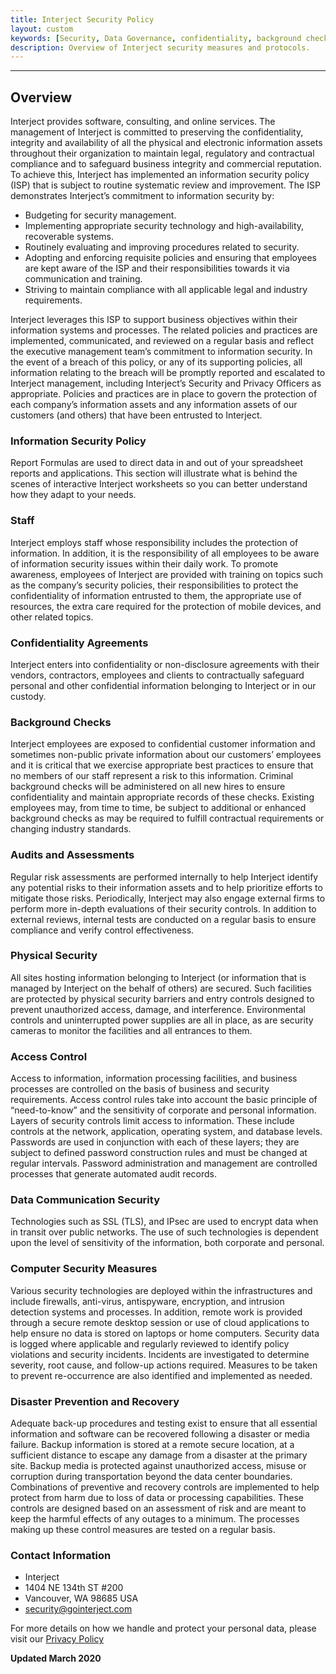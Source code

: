 ```yaml
---
title: Interject Security Policy
layout: custom
keywords: [Security, Data Governance, confidentiality, background checks, audits, assessments, access control, disaster, recovery]
description: Overview of Interject security measures and protocols.
---
```

* * *

## Overview

Interject provides software, consulting, and online services. The management of Interject is committed to preserving the confidentiality, integrity and availability of all the physical and electronic information assets throughout their organization to maintain legal, regulatory and contractual compliance and to safeguard business integrity and commercial reputation. To achieve this, Interject has implemented an information security policy (ISP) that is subject to routine systematic review and improvement. The ISP demonstrates Interject’s commitment to information security by:

- Budgeting for security management.
- Implementing appropriate security technology and high-availability, recoverable systems.
- Routinely evaluating and improving procedures related to security.
- Adopting and enforcing requisite policies and ensuring that employees are kept aware of the ISP and their responsibilities towards it via communication and training.
- Striving to maintain compliance with all applicable legal and industry requirements.

Interject leverages this ISP to support business objectives within their information systems and processes. The related policies and practices are implemented, communicated, and reviewed on a regular basis and reflect the executive management team’s commitment to information security. In the event of a breach of this policy, or any of its supporting policies, all information relating to the breach will be promptly reported and escalated to Interject management, including Interject’s Security and Privacy Officers as appropriate. Policies and practices are in place to govern the protection of each company’s information assets and any information assets of our customers (and others) that have been entrusted to Interject.

### Information Security Policy

Report Formulas are used to direct data in and out of your spreadsheet reports and applications. This section will illustrate what is behind the scenes of interactive Interject worksheets so you can better understand how they adapt to your needs.

### Staff

Interject employs staff whose responsibility includes the protection of information. In addition, it is the responsibility of all employees to be aware of information security issues within their daily work. To promote awareness, employees of Interject are provided with training on topics such as the company’s security policies, their responsibilities to protect the confidentiality of information entrusted to them, the appropriate use of resources, the extra care required for the protection of mobile devices, and other related topics.

### Confidentiality Agreements

Interject enters into confidentiality or non-disclosure agreements with their vendors, contractors, employees and clients to contractually safeguard personal and other confidential information belonging to Interject or in our custody.

### Background Checks

Interject employees are exposed to confidential customer information and sometimes non-public private information about our customers’ employees and it is critical that we exercise appropriate best practices to ensure that no members of our staff represent a risk to this information. Criminal background checks will be administered on all new hires to ensure confidentiality and maintain appropriate records of these checks. Existing employees may, from time to time, be subject to additional or enhanced background checks as may be required to fulfill contractual requirements or changing industry standards.

### Audits and Assessments

Regular risk assessments are performed internally to help Interject identify any potential risks to their information assets and to help prioritize efforts to mitigate those risks. Periodically, Interject may also engage external firms to perform more in-depth evaluations of their security controls. In addition to external reviews, internal tests are conducted on a regular basis to ensure compliance and verify control effectiveness.

### Physical Security

All sites hosting information belonging to Interject (or information that is managed by Interject on the behalf of others) are secured. Such facilities are protected by physical security barriers and entry controls designed to prevent unauthorized access, damage, and interference. Environmental controls and uninterrupted power supplies are all in place, as are security cameras to monitor the facilities and all entrances to them.

### Access Control

Access to information, information processing facilities, and business processes are controlled on the basis of business and security requirements. Access control rules take into account the basic principle of “need-to-know” and the sensitivity of corporate and personal information. Layers of security controls limit access to information. These include controls at the network, application, operating system, and database levels. Passwords are used in conjunction with each of these layers; they are subject to defined password construction rules and must be changed at regular intervals. Password administration and management are controlled processes that generate automated audit records.

### Data Communication Security

Technologies such as SSL (TLS), and IPsec are used to encrypt data when in transit over public networks. The use of such technologies is dependent upon the level of sensitivity of the information, both corporate and personal.

### Computer Security Measures

Various security technologies are deployed within the infrastructures and include firewalls, anti-virus, antispyware, encryption, and intrusion detection systems and processes. In addition, remote work is provided through a secure remote desktop session or use of cloud applications to help ensure no data is stored on laptops or home computers. Security data is logged where applicable and regularly reviewed to identify policy violations and security incidents. Incidents are investigated to determine severity, root cause, and follow-up actions required. Measures to be taken to prevent re-occurrence are also identified and implemented as needed.

### Disaster Prevention and Recovery

Adequate back-up procedures and testing exist to ensure that all essential information and software can be recovered following a disaster or media failure. Backup information is stored at a remote secure location, at a sufficient distance to escape any damage from a disaster at the primary site. Backup media is protected against unauthorized access, misuse or corruption during transportation beyond the data center boundaries. Combinations of preventive and recovery controls are implemented to help protect from harm due to loss of data or processing capabilities. These controls are designed based on an assessment of risk and are meant to keep the harmful effects of any outages to a minimum. The processes making up these control measures are tested on a regular basis.

### Contact Information

- Interject
- 1404 NE 134th ST #200
- Vancouver, WA 98685 USA
- security@gointerject.com

For more details on how we handle and protect your personal data, please visit our [Privacy Policy](/wAbout/privacy-policy.html)

**Updated March 2020**